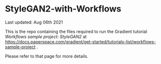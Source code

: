 # StyleGAN2-with-Workflows

Last updated: Aug 06th 2021

This is the repo containing the files required to run the Gradient tutorial *Workflows sample project: StyleGAN2* at https://docs.paperspace.com/gradient/get-started/tutorials-list/workflows-sample-project .

Please refer to that page for more details.
